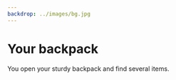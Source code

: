 ```yaml
---
backdrop: ../images/bg.jpg
---
```


# Your backpack

You open your sturdy backpack and find several items.

<Item id="2" />

<Item id="3" />

<Page url="snake" instructions="A snake suddenly emerges from a shrub and slithers across your foot." action="Follow it" condition="3" />
